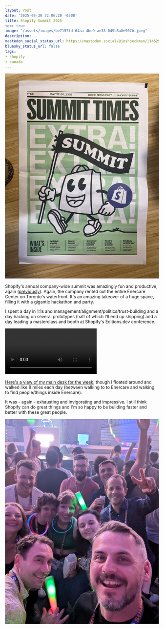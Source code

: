 ```yaml
---
layout: Post
date: '2025-05-30 22:06:20 -0500'
title: Shopify Summit 2025
toc: true
image: "/assets/images/be7157fd-64aa-4be9-ae33-049b5a8e907b.jpeg"
description:
mastodon_social_status_url: https://mastodon.social/@joshbeckman/114629146206314118
bluesky_status_url: false
tags:
- shopify
- canada
---
```


![Shopify Summit Times newspaper](/assets/images/be7157fd-64aa-4be9-ae33-049b5a8e907b.jpeg)

Shopify's annual company-wide summit was amazingly fun and productive, again ([previously](https://www.joshbeckman.org/blog/traveling/shopify-summit-2024)). Again, the company rented out the entire Enercare Center on Toronto's waterfront. It's an amazing takeover of a huge space, filling it with a gigantic hackathon and party.

I spent a day in 1:1s and management/alignment/politics/trust-building and a day hacking on several prototypes (half of which I'll end up shipping) and a day leading a masterclass and booth at Shopify's Editions.dev conference. 

<video controls src="/assets/videos/7751fa44-6a26-4893-af7b-ba90fd3c3d1c.mov"></video>

[Here's a view of my main desk for the week](https://www.joshbeckman.org/blog/working/desk-may-30th-2025), though I floated around and walked like 8 miles each day (between walking to to Enercare and walking to find people/things inside Enercare).

It was - again - exhausting and invigorating and impressive. I still think Shopify can do great things and I'm so happy to be building faster and better with these great people.

![Summit party](/assets/images/f6c2f47b-b62b-449f-83ec-eaa9d7d74fd9.jpeg)
